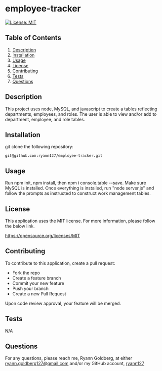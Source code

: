 # employee-tracker

 [![License: MIT](https://img.shields.io/badge/License-MIT-yellow.svg)](https://opensource.org/licenses/MIT)
  

## Table of Contents
1. [Description](#description)
2. [Installation](#installation)
3. [Usage](#usage)
4. [License](#license)
5. [Contributing](#contributing)
6. [Tests](#tests)
7. [Questions](#questions) 

## Description
 This project uses node, MySQL, and javascript to create a tables reflecting departments, employees, and roles. The user is able to view and/or add to department, employee, and role tables. 

 ## Installation
git clone the following repository: 

    git@github.com:ryann127/employee-tracker.git

 ## Usage
 Run npm init, npm install, then npm i console.table --save. Make sure MySQL is installed. Once everything is installed, run "node server.js" and follow the prompts as instructed to construct work management tables.

 ## License

This application uses the MIT license. For more information, please follow the below link.

 https://opensource.org/licenses/MIT

 ## Contributing
To contribute to this application, create a pull request:

- Fork the repo
- Create a feature branch 
- Commit your new feature 
- Push your branch 
- Create a new Pull Request

Upon code review approval, your feature will be merged.

 ## Tests
 N/A

 ## Questions
 For any questions, please reach me, Ryann Goldberg, at either ryann.goldberg127@gmail.com and/or my GitHub account, [ryann127](https://github.com/ryann127)